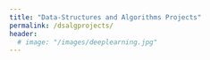 ```yaml
---
title: "Data-Structures and Algorithms Projects"
permalink: /dsalgprojects/
header:
  # image: "/images/deeplearning.jpg"
---
```

